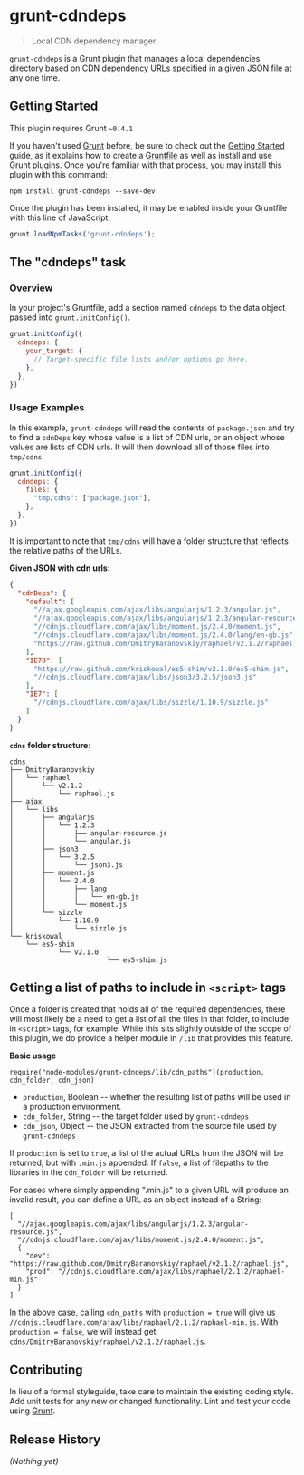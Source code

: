 # grunt-cdndeps

> Local CDN dependency manager.

`grunt-cdndeps` is a Grunt plugin that manages a local dependencies directory based on CDN dependency URLs specified in a given JSON file at any one time.

## Getting Started
This plugin requires Grunt `~0.4.1`

If you haven't used [Grunt](http://gruntjs.com/) before, be sure to check out the [Getting Started](http://gruntjs.com/getting-started) guide, as it explains how to create a [Gruntfile](http://gruntjs.com/sample-gruntfile) as well as install and use Grunt plugins. Once you're familiar with that process, you may install this plugin with this command:

```shell
npm install grunt-cdndeps --save-dev
```

Once the plugin has been installed, it may be enabled inside your Gruntfile with this line of JavaScript:

```js
grunt.loadNpmTasks('grunt-cdndeps');
```

## The "cdndeps" task

### Overview
In your project's Gruntfile, add a section named `cdndeps` to the data object passed into `grunt.initConfig()`.

```js
grunt.initConfig({
  cdndeps: {
    your_target: {
      // Target-specific file lists and/or options go here.
    },
  },
})
```

### Usage Examples

In this example, `grunt-cdndeps` will read the contents of `package.json` and try to find a `cdnDeps` key whose value is a list of CDN urls, or an object whose values are lists of CDN urls. It will then download all of those files into `tmp/cdns`.

```js
grunt.initConfig({
  cdndeps: {
    files: {
      "tmp/cdns": ["package.json"],
    },
  },
})

```

It is important to note that `tmp/cdns` will have a folder structure that reflects the relative paths of the URLs.

**Given JSON with cdn urls**:

```json
{
  "cdnDeps": {
    "default": [
      "//ajax.googleapis.com/ajax/libs/angularjs/1.2.3/angular.js",
      "//ajax.googleapis.com/ajax/libs/angularjs/1.2.3/angular-resource.js",
      "//cdnjs.cloudflare.com/ajax/libs/moment.js/2.4.0/moment.js",
      "//cdnjs.cloudflare.com/ajax/libs/moment.js/2.4.0/lang/en-gb.js",
      "https://raw.github.com/DmitryBaranovskiy/raphael/v2.1.2/raphael.js"
    ],
    "IE78": [
      "https://raw.github.com/kriskowal/es5-shim/v2.1.0/es5-shim.js",
      "//cdnjs.cloudflare.com/ajax/libs/json3/3.2.5/json3.js"
    ],
    "IE7": [
      "//cdnjs.cloudflare.com/ajax/libs/sizzle/1.10.9/sizzle.js"
    ]
  }
}

```

**`cdns` folder structure**:

```
cdns
├── DmitryBaranovskiy
│   └── raphael
│       └── v2.1.2
│           └── raphael.js
├── ajax
│   └── libs
│       ├── angularjs
│       │   └── 1.2.3
│       │       ├── angular-resource.js
│       │       └── angular.js
│       ├── json3
│       │   └── 3.2.5
│       │       └── json3.js
│       ├── moment.js
│       │   └── 2.4.0
│       │       ├── lang
│       │       │   └── en-gb.js
│       │       └── moment.js
│       └── sizzle
│           └── 1.10.9
│               └── sizzle.js
└── kriskowal
    └── es5-shim
            └── v2.1.0
                        └── es5-shim.js
```

## Getting a list of paths to include in `<script>` tags

Once a folder is created that holds all of the required dependencies, there will most likely be a need to get a list of all the files in that folder, to include in `<script>` tags, for example. While this sits slightly outside of the scope of this plugin, we do provide a helper module in `/lib` that provides this feature.

**Basic usage**

`require("node-modules/grunt-cdndeps/lib/cdn_paths")(production, cdn_folder, cdn_json)`

- `production`, Boolean -- whether the resulting list of paths will be used in a production environment.
- `cdn_folder`, String -- the target folder used by `grunt-cdndeps`
- `cdn_json`, Object -- the JSON extracted from the source file used by `grunt-cdndeps`

If `production` is set to `true`, a list of the actual URLs from the JSON will be returned, but with `.min.js` appended. If `false`, a list of filepaths to the libraries in the `cdn_folder` will be returned.

For cases where simply appending ".min.js" to a given URL will produce an invalid result, you can define a URL as an object instead of a String:

```
[
  "//ajax.googleapis.com/ajax/libs/angularjs/1.2.3/angular-resource.js",
  "//cdnjs.cloudflare.com/ajax/libs/moment.js/2.4.0/moment.js",
  {
    "dev": "https://raw.github.com/DmitryBaranovskiy/raphael/v2.1.2/raphael.js",
    "prod": "//cdnjs.cloudflare.com/ajax/libs/raphael/2.1.2/raphael-min.js"
  }
]
```

In the above case, calling `cdn_paths` with `production = true` will give us `//cdnjs.cloudflare.com/ajax/libs/raphael/2.1.2/raphael-min.js`. With `production = false`, we will instead get `cdns/DmitryBaranovskiy/raphael/v2.1.2/raphael.js`.

## Contributing
In lieu of a formal styleguide, take care to maintain the existing coding style. Add unit tests for any new or changed functionality. Lint and test your code using [Grunt](http://gruntjs.com/).

## Release History
_(Nothing yet)_

